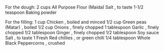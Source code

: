 For the dough:
2 cups All Purpose Flour (Maida)
Salt , to taste
1-1/2 teaspoon Baking powder

For the filling:
1 cup Chicken , boiled and minced
1/2 cup Green peas (Matar) , boiled
1/2 cup Onions , finely chopped
1 tablespoon Garlic , finely chopped
1/2 tablespoon Ginger , finely chopped
1/2 tablespoon Soy sauce
Salt , to taste
1 Fresh Red chillies , or green chilli
1/4 tablespoon Whole Black Peppercorns , crushed